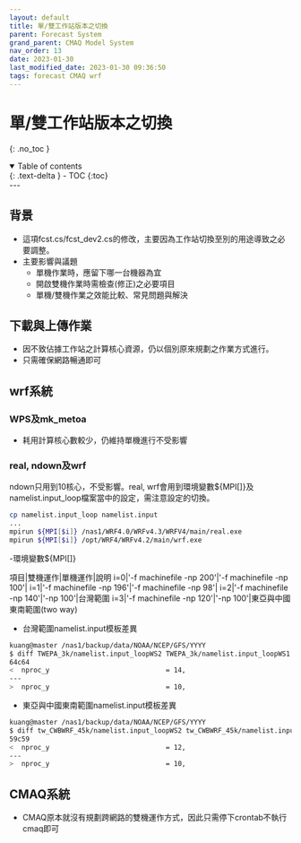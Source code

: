 ```yaml
---
layout: default
title: 單/雙工作站版本之切換
parent: Forecast System
grand_parent: CMAQ Model System
nav_order: 13
date: 2023-01-30
last_modified_date: 2023-01-30 09:36:50
tags: forecast CMAQ wrf
---
```


# 單/雙工作站版本之切換

{: .no_toc }

<details open markdown="block">
  <summary>
    Table of contents
  </summary>
  {: .text-delta }
- TOC
{:toc}
</details>
---

## 背景

- 這項fcst.cs/fcst_dev2.cs的修改，主要因為工作站切換至別的用途導致之必要調整。
- 主要影響與議題
  - 單機作業時，應留下哪一台機器為宜
  - 開啟雙機作業時需檢查(修正)之必要項目
  - 單機/雙機作業之效能比較、常見問題與解決

## 下載與上傳作業

- 因不致佔據工作站之計算核心資源，仍以個別原來規劃之作業方式進行。
- 只需確保網路暢通即可

## wrf系統

### WPS及mk_metoa

- 耗用計算核心數較少，仍維持單機進行不受影響

### real, ndown及wrf

ndown只用到10核心，不受影響。real, wrf會用到環境變數${MPI[]}及namelist.input_loop檔案當中的設定，需注意設定的切換。

```bash
cp namelist.input_loop namelist.input
...
mpirun ${MPI[$i]} /nas1/WRF4.0/WRFv4.3/WRFV4/main/real.exe
mpirun ${MPI[$i]} /opt/WRF4/WRFv4.2/main/wrf.exe
```

-環境變數${MPI[]}

項目|雙機運作|單機運作|說明
i=0|'-f machinefile -np 200'|'-f machinefile -np 100'|
i=1|'-f machinefile -np 196'|'-f machinefile -np  98'|
i=2|'-f machinefile -np 140'|'-np 100'|台灣範圍
i=3|'-f machinefile -np 120'|'-np 100'|東亞與中國東南範圍(two way)

- 台灣範圍namelist.input模板差異

```bash
kuang@master /nas1/backup/data/NOAA/NCEP/GFS/YYYY
$ diff TWEPA_3k/namelist.input_loopWS2 TWEPA_3k/namelist.input_loopWS1
64c64
<  nproc_y                             = 14,
---
>  nproc_y                             = 10,
```

- 東亞與中國東南範圍namelist.input模板差異

```bash
kuang@master /nas1/backup/data/NOAA/NCEP/GFS/YYYY
$ diff tw_CWBWRF_45k/namelist.input_loopWS2 tw_CWBWRF_45k/namelist.input_loopWS1
59c59
<  nproc_y                             = 12,
---
>  nproc_y                             = 10,
```

## CMAQ系統

- CMAQ原本就沒有規劃跨網路的雙機運作方式，因此只需停下crontab不執行cmaq即可